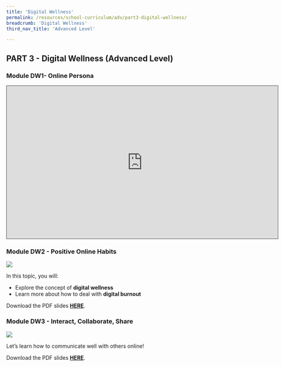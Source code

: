 ```yaml
---
title: 'Digital Wellness'
permalink: /resources/school-curriculum/adv/part3-digital-wellness/
breadcrumb: 'Digital Wellness'
third_nav_title: 'Advanced Level'

---
```


## PART 3 - Digital Wellness  (Advanced Level)



### Module DW1- Online Persona

<iframe src="https://nlb.ap.panopto.com/Panopto/Pages/Embed.aspx?id=f28f0e19-101c-493f-b6d7-b0b2006aec25&autoplay=false&offerviewer=true&showtitle=true&showbrand=true&captions=false&interactivity=all" height="405" width="720" style="border: 1px solid #464646;" allowfullscreen allow="autoplay" aria-label="Panopto Embedded Video Player"></iframe>



### Module DW2 - Positive Online Habits

![](https://sure.nlb.gov.sg/images/adv-dw2.JPG)

In this topic, you will: 

- Explore the concept of **digital wellness**
- Learn more about how to deal with **digital burnout**



Download the PDF slides **[HERE](https://go.gov.sg/sure-dw2-adv-slides)**.



### Module DW3 - Interact, Collaborate,  Share

![](https://sure.nlb.gov.sg/images/curriculum-DW3-adv.PNG)

Let’s learn how to communicate  well with others online!

Download the PDF slides **[HERE](https://go.gov.sg/sure-dw3-adv-slides)**.
